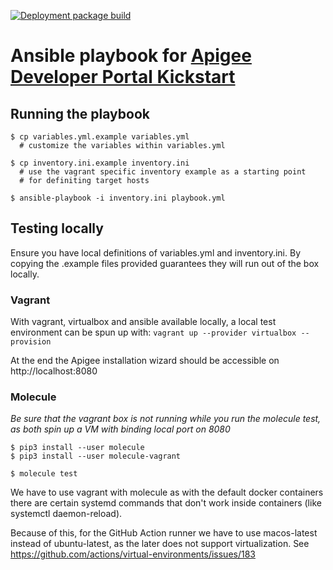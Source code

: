 [![Deployment package build](https://github.com/stratus-meridian/ansible-apigee-kickstart/workflows/CI/badge.svg)](https://github.com/stratus-meridian/ansible-apigee-kickstart/actions?query=workflow%3ACI)

# Ansible playbook for [Apigee Developer Portal Kickstart][1]


## Running the playbook

```shell
$ cp variables.yml.example variables.yml
  # customize the variables within variables.yml

$ cp inventory.ini.example inventory.ini
  # use the vagrant specific inventory example as a starting point
  # for definiting target hosts

$ ansible-playbook -i inventory.ini playbook.yml
```


## Testing locally

Ensure you have local definitions of variables.yml and inventory.ini. By copying the
.example files provided guarantees they will run out of the box locally.

### Vagrant

With vagrant, virtualbox and ansible available locally, a local test environment can be
spun up with: `vagrant up --provider virtualbox --provision`

At the end the Apigee installation wizard should be accessible on http://localhost:8080

### Molecule

*Be sure that the vagrant box is not running while you run the molecule test, as both
spin up a VM with binding local port on 8080*

```shell
$ pip3 install --user molecule
$ pip3 install --user molecule-vagrant

$ molecule test
```

We have to use vagrant with molecule as with the default docker containers there are
certain systemd commands that don't work inside containers (like systemctl daemon-reload).

Because of this, for the GitHub Action runner we have to use macos-latest instead of
ubuntu-latest, as the later does not support virtualization. See https://github.com/actions/virtual-environments/issues/183

[1]: https://www.drupal.org/docs/8/modules/apigee-developer-portal-kickstart/use-kickstart-with-apigee-edge-for-private-cloud
